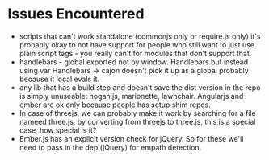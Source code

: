 Issues Encountered
==================

* scripts that can't work standalone (commonjs only or require.js only) it's probably okay to not have support for people who still want to just use plain script tags - you really can't for modules that don't support that.
* handlebars - global exported not by window. Handlebars but instead using var Handlebars -> cajon doesn't pick it up as a global probably because it local evals it.
* any lib that has a build step and doesn't save the dist version in the repo is simply unuseable: hogan.js, marionette, lawnchair. Angularjs and ember are ok only because people has setup shim repos. 
* In case of threejs, we can probably make it work by searching for a file nameed three.js, by converting from threejs to three.js, this is a special case, how special is it?
* Ember.js has an explicit version check for jQuery. So for these we'll need to pass in the dep (jQuery) for empath detection.